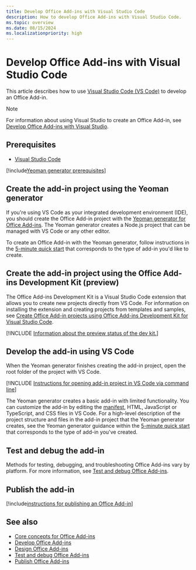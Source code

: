 ```yaml
---
title: Develop Office Add-ins with Visual Studio Code
description: How to develop Office Add-ins with Visual Studio Code.
ms.topic: overview
ms.date: 08/15/2024
ms.localizationpriority: high
---
```


# Develop Office Add-ins with Visual Studio Code

This article describes how to use [Visual Studio Code (VS Code)](https://code.visualstudio.com) to develop an Office Add-in.

> [!NOTE]
> For information about using Visual Studio to create an Office Add-in, see [Develop Office Add-ins with Visual Studio](develop-add-ins-visual-studio.md).

## Prerequisites

- [Visual Studio Code](https://code.visualstudio.com/)

[!include[Yeoman generator prerequisites](../includes/quickstart-yo-prerequisites.md)]

## Create the add-in project using the Yeoman generator

If you're using VS Code as your integrated development environment (IDE), you should create the Office Add-in project with the [Yeoman generator for Office Add-ins](yeoman-generator-overview.md). The Yeoman generator creates a Node.js project that can be managed with VS Code or any other editor.

To create an Office Add-in with the Yeoman generator, follow instructions in the [5-minute quick start](../index.yml) that corresponds to the type of add-in you'd like to create.

## Create the add-in project using the Office Add-ins Development Kit (preview)

The Office Add-ins Development Kit is a Visual Studio Code extension that allows you to create new projects directly from VS Code. For information on installing the extension and creating projects from templates and samples, see [Create Office Add-in projects using Office Add-ins Development Kit for Visual Studio Code](development-kit-overview.md).

[!INCLUDE [Information about the preview status of the dev kit.](../includes/dev-kit-preview-note.md)]

## Develop the add-in using VS Code

When the Yeoman generator finishes creating the add-in project, open the root folder of the project with VS Code.

[!INCLUDE [Instructions for opening add-in project in VS Code via command line](../includes/vs-code-open-project-via-command-line.md)]

The Yeoman generator creates a basic add-in with limited functionality. You can customize the add-in by editing the [manifest](add-in-manifests.md), HTML, JavaScript or TypeScript, and CSS files in VS Code. For a high-level description of the project structure and files in the add-in project that the Yeoman generator creates, see the Yeoman generator guidance within the [5-minute quick start](../index.yml) that corresponds to the type of add-in you've created.

## Test and debug the add-in

Methods for testing, debugging, and troubleshooting Office Add-ins vary by platform. For more information, see [Test and debug Office Add-ins](../testing/test-debug-office-add-ins.md).

## Publish the add-in

[!include[instructions for publishing an Office Add-in](../includes/publish-add-in.md)]

## See also

- [Core concepts for Office Add-ins](../overview/core-concepts-office-add-ins.md)
- [Develop Office Add-ins](../develop/develop-overview.md)
- [Design Office Add-ins](../design/add-in-design.md)
- [Test and debug Office Add-ins](../testing/test-debug-office-add-ins.md)
- [Publish Office Add-ins](../publish/publish.md)